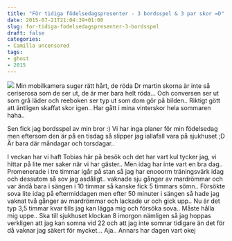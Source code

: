 ```yaml
---
title: "För tidiga födelsedagspresenter - 3 bordsspel & 3 par skor =D"
date: 2015-07-21T21:04:39+01:00
slug: for-tidiga-fodelsedagspresenter-3-bordsspel
draft: false
categories:
- Camilla uncensored
tags:
- ghost
- 2015
---
```


![](/assets/images/ghost/2015/07/20150721_203030.jpg)
Min mobilkamera suger rätt hårt, de röda Dr martin skorna är inte så ceriserosa som de ser ut, de är mer bara helt röda... Och conversen ser ut som grå läder och reeboken ser typ ut som dom gör på bilden.. Riktigt gött att äntligen skaffat skor igen.. Har gått i mina vinterskor hela sommaren haha..

Sen fick jag bordsspel av min bror :) Vi har inga planer för min födelsedag men eftersom den är på en tisdag så slipper jag iallafall vara på sjukhuset ;D Är bara där måndagar och torsdagar..

I veckan har vi haft Tobias här på besök och det har vart kul tycker jag, vi hittar på lite mer saker när vi har gäster.. Men idag har inte vart en bra dag.. Promenerade i tre timmar igår på stan så jag har enooorm träningsvärk idag och dessutom så sov jag asdåligt.. vaknade sju gånger av mardrömmar och var ändå bara i sängen i 10 timmar så kanske fick 5 timmars sömn.. Försökte sova lite idag på eftermiddagen men efter 50 minuter i sängen så hade jag vaknat två gånger av mardrömmar och lackade ur och gick upp.. 
Nu är det typ 3,5 timmar kvar tills jag kan lägga mig och försöka sova.. Måste hålla mig uppe.. Ska till sjukhuset klockan 8 imorgon nämligen så jag hoppas verkligen att jag kan somna vid 22 och att jag inte somnar tidigare än det för då vaknar jag säkert för mycket... Aja.. Annars har dagen vart okej 




